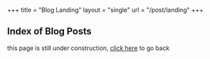 +++
title = "Blog Landing"
layout = "single"
url = "/post/landing"
+++

## Index of Blog Posts

this page is still under construction, <a href="/">click here</a> to go back

